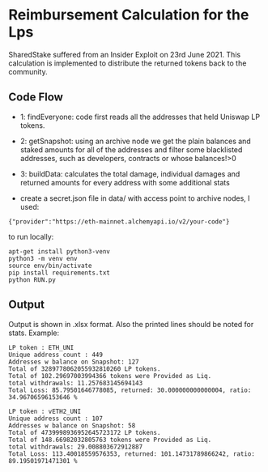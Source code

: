 # Reimbursement Calculation for the Lps

SharedStake suffered from an Insider Exploit on 23rd June 2021.
This calculation is implemented to distribute the returned tokens back to the community.

## Code Flow

- 1: findEveryone: code first reads all the addresses that held Uniswap LP tokens.
- 2: getSnapshot: using an archive node we get the plain balances and staked amounts for all of the addresses and filter some blacklisted addresses, such as developers, contracts or whose balances!>0
- 3: buildData: calculates the total damage, individual damages and returned amounts for every address with some additional stats

- create a secret.json file in data/ with access point to archive nodes, I used:

```
{"provider":"https://eth-mainnet.alchemyapi.io/v2/your-code"}
```

to run locally:

```
apt-get install python3-venv
python3 -m venv env
source env/bin/activate
pip install requirements.txt
python RUN.py

```

## Output

Output is shown in .xlsx format. Also the printed lines should be noted for stats.
Example:

```
LP token : ETH_UNI
Unique address count : 449
Addresses w balance on Snapshot: 127
Total of 3289778062055932810260 LP tokens.
Total of 102.29697003994366 tokens were Provided as Liq.
total withdrawals: 11.257683145694143
Total Loss: 85.79501646778085, returned: 30.000000000000004, ratio:  34.96706596153646 %

LP token : vETH2_UNI
Unique address count : 107
Addresses w balance on Snapshot: 58
Total of 4739998936952645723172 LP tokens.
Total of 148.66982032805763 tokens were Provided as Liq.
total withdrawals: 29.008803672912887
Total Loss: 113.40018559576353, returned: 101.14731789866242, ratio:  89.19501971471301 %
```
